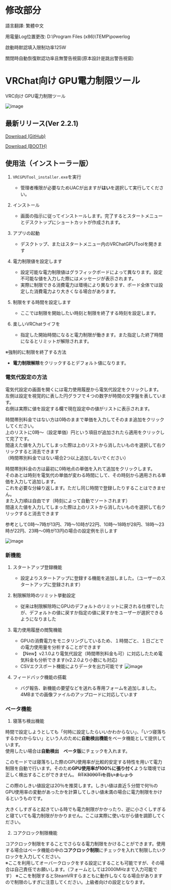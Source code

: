 # 修改部分

語言翻譯: 繁體中文

用電量Log位置更改: D:\Program Files (x86)\TEMP\powerlog

啟動時默認填入限制功率125W

關閉時自動恢復默認功率且無警告視窗(原本設計是跳出警告視窗)



# VRChat向け GPU電力制限ツール

VRC向け GPU電力制限ツール

![image](https://user-images.githubusercontent.com/66125537/180787763-2033c50c-ad34-4ae4-b42a-95374fa401cd.png)

## 最新リリース(Ver 2.2.1)

[Download (GitHub)](https://github.com/njm2360/VRChatGPUTool/releases/latest)

[Download (BOOTH)](https://njm2360.booth.pm/items/3993173)


## 使用法（インストーラー版）

1. `VRCGPUTool_installer.exe`を実行
   + 管理者権限が必要なためUACが出ますが**はい**を選択して実行してください。
   
1. インストール
   + 画面の指示に従ってインストールします。完了するとスタートメニューとデスクトップにショートカットが作成されます。
   
1. アプリの起動
   + デスクトップ、またはスタートメニュー内のVRChatGPUToolを開きます
  
1. 電力制限値を設定します
   + 設定可能な電力制限値はグラフィックボードによって異なります。設定不可能な値を入力した際にはメッセージが表示されます。
   + 実際に制限できる消費電力は環境により異なります、ボード全体では設定した消費電力より大きくなる場合があります。

1. 制限をする時間を設定します
   + ここでは制限を開始したい時刻と制限を終了する時刻を設定します。

1. 楽しいVRChatライフを
   + 指定した開始時間になると電力制限が働きます。また指定した終了時間になるとリミットが解除されます。
  
※強制的に制限を終了する方法
   + **電力制限解除**をクリックするとデフォルト値になります。
   
### 電気代設定の方法

電気代設定の画面を開くには電力使用履歴から電気代設定をクリックします。  
左側は設定を視覚的に表した円グラフで４つの数字が時間の文字盤を表しています。  
右側は実際に値を設定する欄で現在設定中の値がリストに表示されます。  

時間帯別料金ではない方は0時のままで単価を入力してそのまま追加をクリックしてください。  
上のリストに0時～（設定単価）円という項目が追加されたら適用をクリックして完了です。  
間違えた値を入力してしまった際は上のリストから消したいものを選択して右クリックすると消去できます  
（時間帯別料金ではない場合2つ以上追加しないでください）  

時間帯別料金の方は最初に0時地点の単価を入れて追加をクリックします。  
そのあとは時刻を電気代の単価が変わる時間にして、その時刻から適用される単価を入力して追加します。  
これを必要な分繰り返します。ただし同じ時間で登録したりすることはできません。  
また入力順は自由です（時刻によって自動でソートされます）  
間違えた値を入力してしまった際は上のリストから消したいものを選択して右クリックすると消去できます  

参考として0時～7時が13円、7時～10時が22円、10時～18時が28円、18時～23時が22円、23時～0時が13円の場合の設定例を示します  

![image](https://user-images.githubusercontent.com/66125537/182019494-103fe31c-04fd-4e4a-8658-041ef9400d96.png)
   
### 新機能

1. スタートアップ登録機能
   + 設定よりスタートアップに登録する機能を追加しました。（ユーザーのスタートアップに登録されます）

1. 制限解除時のリミット挙動設定
   + 従来は制限解除時にGPUのデフォルトのリミットに戻される仕様でしたが、デフォルトの値に戻すか指定の値に戻すかをユーザーが選択できるようになりました

1. 電力使用履歴の閲覧機能
   + GPUの消費電力をモニタリングしているため、１時間ごと、１日ごとでの電力使用量を分析することができます
   + 【New】v2.1.0より電気代設定（時間帯別料金も可）に対応したため電気料金も分析できます(v2.2.0より小数にも対応)
   + CSVエクスポート機能によりデータを出力可能です
![image](https://user-images.githubusercontent.com/66125537/181913629-93d09f40-1d35-4330-9ed8-ba9f5451bd30.png)

1. フィードバック機能の搭載
   + バグ報告、新機能の要望などを送れる専用フォームを追加しました。4MBまでの画像ファイルのアップロードに対応しています

### ベータ機能

1. 寝落ち検出機能

時間で設定しようとしても「何時に設定したらいいかわからない」、「いつ寝落ちするかわからない」という人のために**自動検出機能**をベータ機能として提供しています。  
使用したい場合は**自動検出　ベータ版**にチェックを入れます。  

このモードでは寝落ちした際のGPU使用率が比較的安定する特性を用いて電力制限を自動で行います。そのため**GPU使用率が100%に張り付く**ような環境では正しく検出することができません。
~~RTX3090Tiを買いましょう~~　　

この際のしきい値設定は20％を推奨します。しきい値は直近５分間で何％のGPU使用率の変動があったかを計算してしきい値未満の場合に電力制限をかけるというものです。  

大きくしすぎると起きている時でも電力制限がかかったり、逆に小さくしすぎると寝ていても電力制限がかかりません。ここは実際に使いながら値を調節してください。

2. コアクロック制限機能

コアクロック制限をすることでさらなる電力制限をかけることができます。使用する場合はベータ機能の中の**コアクロック制限**にチェックを入れて制限したいクロックを入力してください。  
※ここを利用してオーバークロックをする設定にすることも可能ですが、その場合は自己責任でお願いします。（フォームとしては2000MHzまで入力可能です）
※ここを制限するとSteamVRすらまともに動作しなくなる場合がありますので制限のしすぎに注意してください。上級者向けの設定となります。
